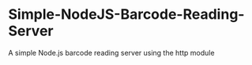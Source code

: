 # Simple-NodeJS-Barcode-Reading-Server
A simple Node.js barcode reading server using the http module
